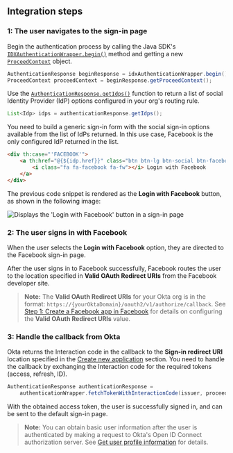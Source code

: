 ## Integration steps

### 1: The user navigates to the sign-in page

Begin the authentication process by calling the Java SDK's [`IDXAuthenticationWrapper.begin()`](https://github.com/okta/okta-idx-java/blob/master/api/src/main/java/com/okta/idx/sdk/api/client/IDXAuthenticationWrapper.java#L603) method and getting a new [`ProceedContext`](https://github.com/okta/okta-idx-java/blob/master/api/src/main/java/com/okta/idx/sdk/api/client/ProceedContext.java) object.

```java
AuthenticationResponse beginResponse = idxAuthenticationWrapper.begin();
ProceedContext proceedContext = beginResponse.getProceedContext();
```

Use the [`AuthenticationResponse.getIdps()`](https://github.com/okta/okta-idx-java/blob/master/api/src/main/java/com/okta/idx/sdk/api/response/AuthenticationResponse.java#L91) function to return a list of social Identity Provider (IdP) options configured in your org's routing rule.

```java
List<Idp> idps = authenticationResponse.getIdps();
```

You need to build a generic sign-in form with the social sign-in options available from the list of IdPs returned. In this use case, Facebook is the only configured IdP returned in the list.

```html
<div th:case="'FACEBOOK'">
    <a th:href="@{${idp.href}}" class="btn btn-lg btn-social btn-facebook" id="btn-facebook">
        <i class="fa fa-facebook fa-fw"></i> Login with Facebook
    </a>
</div>
```

The previous code snippet is rendered as the **Login with Facebook** button, as shown in the following image:

<div class="common-image-format">

![Displays the 'Login with Facebook' button in a sign-in page](/img/oie-embedded-sdk/oie-embedded-sdk-use-case-social-sign-in-link-java.png)

</div>

### 2: The user signs in with Facebook

When the user selects the **Login with Facebook** option, they are directed to the Facebook sign-in page.

After the user signs in to Facebook successfully, Facebook routes the user to the location specified in **Valid OAuth Redirect URIs** from the Facebook developer site.

> **Note:** The **Valid OAuth Redirect URIs** for your Okta org is in the format: `https://{yourOktaDomain}/oauth2/v1/authorize/callback`. See [Step 1: Create a Facebook app in Facebook](/docs/guides/oie-embedded-common-org-setup/java/main/#step-1-create-a-facebook-app-in-facebook) for details on configuring the **Valid OAuth Redirect URIs** value.

### 3: Handle the callback from Okta

Okta returns the Interaction code in the callback to the **Sign-in redirect URI** location specified in the [Create new application](/docs/guides/oie-embedded-common-org-setup/java/main/#step-4-create-new-application) section. You need to handle the callback by exchanging the Interaction code for the required tokens (access, refresh, ID).

```java
AuthenticationResponse authenticationResponse =
    authenticationWrapper.fetchTokenWithInteractionCode(issuer, proceedContext, interactionCode);
```

With the obtained access token, the user is successfully signed in, and can be sent to the default sign-in page.

> **Note:** You can obtain basic user information after the user is authenticated by making a request to Okta's Open ID Connect authorization server. See [Get user profile information](/docs/guides/oie-embedded-sdk-use-cases/java/oie-embedded-sdk-use-case-basic-sign-in/#get-user-profile-information) for details.
